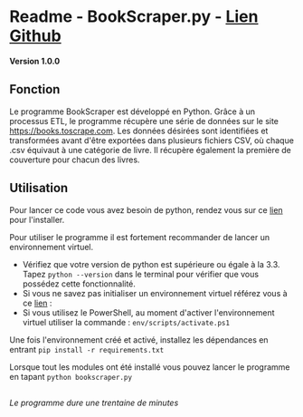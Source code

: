 # Readme - BookScraper.py - [Lien Github](https://github.com/guillaumefauvel/OCProjet2)

**Version 1.0.0**

## Fonction

Le programme BookScraper est développé en Python. Grâce à un processus ETL, le programme récupère une série de données sur le site https://books.toscrape.com.
Les données désirées sont identifiées et transformées avant d'être exportées dans plusieurs fichiers CSV, où chaque .csv équivaut à une catégorie de livre. 
Il récupère également la première de couverture pour chacun des livres. 

## Utilisation

Pour lancer ce code vous avez besoin de python, rendez vous sur ce [lien](https://www.python.org/downloads/) pour l'installer.

Pour utiliser le programme il est fortement recommander de lancer un environnement virtuel.
- Vérifiez que votre version de python est supérieure ou égale à la 3.3. Tapez `python --version` dans le terminal pour vérifier que vous possédez cette fonctionnalité. 
- Si vous ne savez pas initialiser un environnement virtuel référez vous à ce [lien](https://openclassrooms.com/fr/courses/6951236-mettez-en-place-votre-environnement-python/7014018-creez-votre-premier-environnement-virtuel) :
- Si vous utilisez le PowerShell, au moment d'activer l'environnement virtuel utiliser la commande : `env/scripts/activate.ps1` 

    
Une fois l'environnement créé et activé, installez les dépendances en entrant `pip install -r requirements.txt`

Lorsque tout les modules ont été installé vous pouvez lancer le programme en tapant `python bookscraper.py`

##

*Le programme dure une trentaine de minutes*

